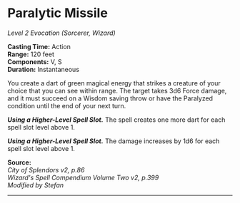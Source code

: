# Paralytic Missile
*Level 2 Evocation (Sorcerer, Wizard)*

**Casting Time:** Action  
**Range:** 120 feet  
**Components:** V, S  
**Duration:** Instantaneous  

You create a dart of green magical energy that strikes a creature of your choice that you can see within range. The target takes 3d6 Force damage, and it must succeed on a Wisdom saving throw or have the Paralyzed condition until the end of your next turn. 

***Using a Higher-Level Spell Slot.*** The spell creates one more dart for each spell slot level above 1.

***Using a Higher-Level Spell Slot.*** The damage increases by 1d6 for each spell slot level above 1.

**Source:**  
*City of Splendors v2, p.86*  
*Wizard's Spell Compendium Volume Two v2, p.399*  
*Modified by Stefan*  


---